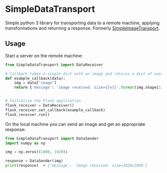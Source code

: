 # SimpleDataTransport

Simple python 3 library for transporting data to a remote machine, applying transformations and returning a response.
Formerly [SimpleImageTransport](https://pypi.org/project/SimpleImageTransport/).
## Usage

Start a server on the remote machine:

```python
from SimpleDataTransport import DataReceiver

# Callback takes a single dict with an image and returns a dict of useful data
def example_callback(data):
    img = data["image"]
    return {'message': 'image received. size={}x{}'.format(img.shape[1], img.shape[0])}


# Initialize the Flask application
flask_receiver = DataReceiver()
flask_receiver.set_callback(example_callback)
flask_receiver.run()
```

On the local machine you can send an image and get an appropriate response:

```python
from SimpleDataTransport import DataSender
import numpy as np

img = np.zeros((1080, 1920))

response = DataSender(img)
print(response)  # {'message': 'image received. size=1920x1080'}
```
